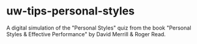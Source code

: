 # uw-tips-personal-styles
A digital simulation of the "Personal Styles" quiz from the book "Personal Styles &amp; Effective Performance" by David Merrill &amp; Roger Read.
